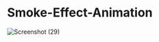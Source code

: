 # Smoke-Effect-Animation

![Screenshot (29)](https://user-images.githubusercontent.com/123149345/218337042-563b64d2-4ca2-4b41-a416-1d82610eea15.png)
